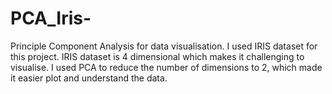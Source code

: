 # PCA_Iris-
Principle Component Analysis for data visualisation. 
I used IRIS dataset for this project. IRIS dataset is 4 dimensional which makes it challenging to visualise. I used PCA to reduce the number of dimensions to 2, which made it easier plot and understand the data. 
